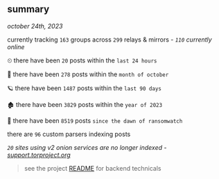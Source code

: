 
## summary
_october 24th, 2023_

currently tracking `163` groups across `299` relays & mirrors - _`110` currently online_

⏲ there have been `20` posts within the `last 24 hours`

🦈 there have been `278` posts within the `month of october`

🪐 there have been `1487` posts within the `last 90 days`

🏚 there have been `3829` posts within the `year of 2023`

🦕 there have been `8519` posts `since the dawn of ransomwatch`

there are `96` custom parsers indexing posts

_`20` sites using v2 onion services are no longer indexed - [support.torproject.org](https://support.torproject.org/onionservices/v2-deprecation/)_

> see the project [README](https://github.com/joshhighet/ransomwatch#ransomwatch--) for backend technicals
